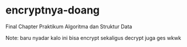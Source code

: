 # encryptnya-doang
Final Chapter Praktikum Algoritma dan Struktur Data

Note: baru nyadar kalo ini bisa encrypt sekaligus decrypt juga ges wkwk
